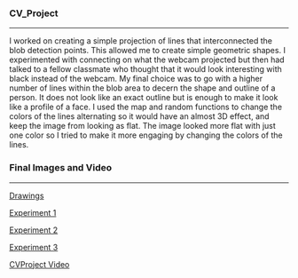 ### CV_Project
***
I worked on creating a simple projection of lines that interconnected the blob detection points. This allowed me to create simple
geometric shapes. I experimented with connecting on what the webcam projected but then had talked to a fellow classmate
who thought that it would look interesting with black instead of the webcam. My final choice was to go with a higher number of lines
within the blob area to decern the shape and outline of a person. It does not look like an exact outline but is enough to make it
look like a profile of a face. I used the map and random functions to change the colors of the lines alternating so it would have 
an almost 3D effect, and keep the image from looking as flat. The image looked more flat with just one color so I tried to make it more 
engaging by changing the colors of the lines. 

### Final Images and Video
***
 
[Drawings](https://www.instagram.com/p/BgCyDlWlMlg/)
 
[Experiment 1](https://www.instagram.com/p/BgCxmullSqU/)

[Experiment 2](https://www.instagram.com/p/BgCxlRQlsGq/)

[Experiment 3](https://www.instagram.com/p/BgCxjebFD0z/)

[CVProject Video](https://www.youtube.com/watch?v=qFD1nd8_FAM)
